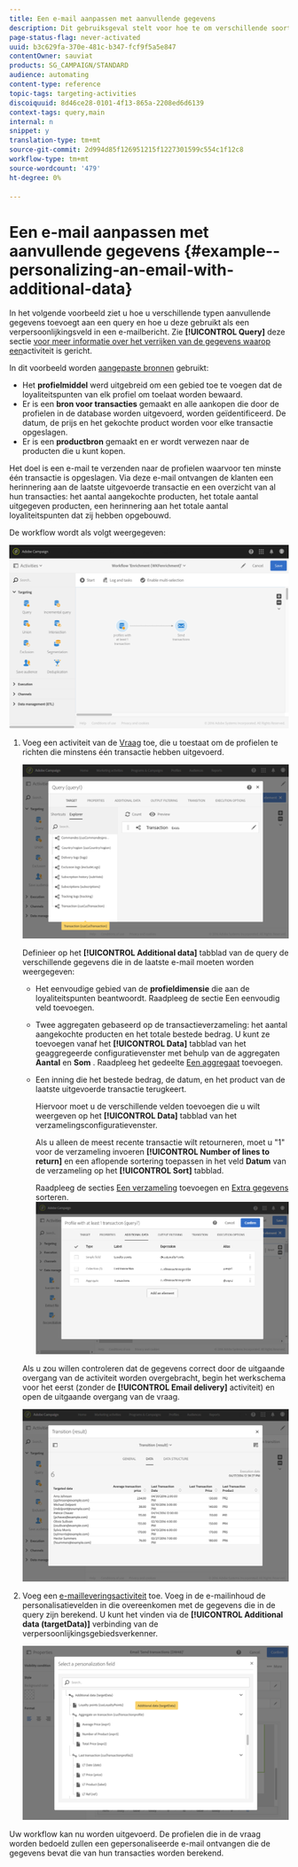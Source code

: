```yaml
---
title: Een e-mail aanpassen met aanvullende gegevens
description: Dit gebruiksgeval stelt voor hoe te om verschillende soorten extra gegevens aan een vraag toe te voegen en het als verpersoonlijkingsgebied in een e-mail te gebruiken.
page-status-flag: never-activated
uuid: b3c629fa-370e-481c-b347-fcf9f5a5e847
contentOwner: sauviat
products: SG_CAMPAIGN/STANDARD
audience: automating
content-type: reference
topic-tags: targeting-activities
discoiquuid: 8d46ce28-0101-4f13-865a-2208ed6d6139
context-tags: query,main
internal: n
snippet: y
translation-type: tm+mt
source-git-commit: 2d994d85f126951215f1227301599c554c1f12c8
workflow-type: tm+mt
source-wordcount: '479'
ht-degree: 0%

---
```



# Een e-mail aanpassen met aanvullende gegevens {#example--personalizing-an-email-with-additional-data}

In het volgende voorbeeld ziet u hoe u verschillende typen aanvullende gegevens toevoegt aan een query en hoe u deze gebruikt als een verpersoonlijkingsveld in een e-mailbericht. Zie **[!UICONTROL Query]** deze sectie [voor meer informatie over het verrijken van de gegevens waarop een](../../automating/using/query.md#enriching-data)activiteit is gericht.

In dit voorbeeld worden [aangepaste bronnen](../../developing/using/data-model-concepts.md) gebruikt:

* Het **profielmiddel** werd uitgebreid om een gebied toe te voegen dat de loyaliteitspunten van elk profiel om toelaat worden bewaard.
* Er is een **bron voor transacties** gemaakt en alle aankopen die door de profielen in de database worden uitgevoerd, worden geïdentificeerd. De datum, de prijs en het gekochte product worden voor elke transactie opgeslagen.
* Er is een **productbron** gemaakt en er wordt verwezen naar de producten die u kunt kopen.

Het doel is een e-mail te verzenden naar de profielen waarvoor ten minste één transactie is opgeslagen. Via deze e-mail ontvangen de klanten een herinnering aan de laatste uitgevoerde transactie en een overzicht van al hun transacties: het aantal aangekochte producten, het totale aantal uitgegeven producten, een herinnering aan het totale aantal loyaliteitspunten dat zij hebben opgebouwd.

De workflow wordt als volgt weergegeven:

![](assets/enrichment_example1.png)

1. Voeg een activiteit van de [Vraag](../../automating/using/query.md) toe, die u toestaat om de profielen te richten die minstens één transactie hebben uitgevoerd.

   ![](assets/enrichment_example2.png)

   Definieer op het **[!UICONTROL Additional data]** tabblad van de query de verschillende gegevens die in de laatste e-mail moeten worden weergegeven:

   * Het eenvoudige gebied van de **profieldimensie** die aan de loyaliteitspunten beantwoordt. Raadpleeg de sectie Een eenvoudig veld [](../../automating/using/query.md#adding-a-simple-field) toevoegen.
   * Twee aggregaten gebaseerd op de transactieverzameling: het aantal aangekochte producten en het totale bestede bedrag. U kunt ze toevoegen vanaf het **[!UICONTROL Data]** tabblad van het geaggregeerde configuratievenster met behulp van de aggregaten **Aantal** en **Som** . Raadpleeg het gedeelte [Een aggregaat](../../automating/using/query.md#adding-an-aggregate) toevoegen.
   * Een inning die het bestede bedrag, de datum, en het product van de laatste uitgevoerde transactie terugkeert.

      Hiervoor moet u de verschillende velden toevoegen die u wilt weergeven op het **[!UICONTROL Data]** tabblad van het verzamelingsconfiguratievenster.

      Als u alleen de meest recente transactie wilt retourneren, moet u &quot;1&quot; voor de verzameling invoeren **[!UICONTROL Number of lines to return]** en een aflopende sortering toepassen in het veld **Datum** van de verzameling op het **[!UICONTROL Sort]** tabblad.

      Raadpleeg de secties [Een verzameling](../../automating/using/query.md#adding-a-collection) toevoegen en [Extra gegevens](../../automating/using/query.md#sorting-additional-data) sorteren.
   ![](assets/enrichment_example4.png)

   Als u zou willen controleren dat de gegevens correct door de uitgaande overgang van de activiteit worden overgebracht, begin het werkschema voor het eerst (zonder de **[!UICONTROL Email delivery]** activiteit) en open de uitgaande overgang van de vraag.

   ![](assets/enrichment_example5.png)

1. Voeg een [e-mailleveringsactiviteit](../../automating/using/email-delivery.md) toe. Voeg in de e-mailinhoud de personalisatievelden in die overeenkomen met de gegevens die in de query zijn berekend. U kunt het vinden via de **[!UICONTROL Additional data (targetData)]** verbinding van de verpersoonlijkingsgebiedsverkenner.

   ![](assets/enrichment_example3.png)

Uw workflow kan nu worden uitgevoerd. De profielen die in de vraag worden bedoeld zullen een gepersonaliseerde e-mail ontvangen die de gegevens bevat die van hun transacties worden berekend.
